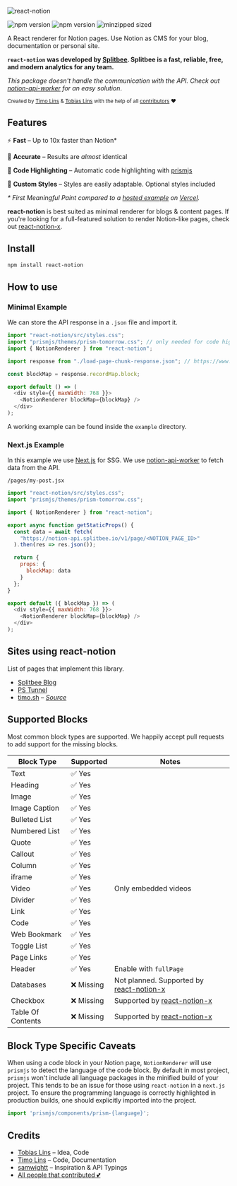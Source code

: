 ![react-notion](https://user-images.githubusercontent.com/1440854/79684011-6c948280-822e-11ea-9e23-1644903796fb.png)

![npm version](https://badgen.net/npm/v/react-notion) ![npm version](https://badgen.net/david/dep/splitbee/react-notion) ![minzipped sized](https://badgen.net/bundlephobia/minzip/react-notion)

A React renderer for Notion pages.
Use Notion as CMS for your blog, documentation or personal site.

**`react-notion` was developed by <a href="http://splitbee.io/">Splitbee</a>. Splitbee is a fast, reliable, free, and modern analytics for any team.**

_This package doesn't handle the communication with the API. Check out [notion-api-worker](https://github.com/splitbee/notion-api-worker) for an easy solution_.

<sub>Created by <a href="https://twitter.com/timolins">Timo Lins</a> & <a href="https://twitter.com/linstobias">Tobias Lins</a> with the help of all <a href="https://github.com/splitbee/react-notion/graphs/contributors">contributors</a> ❤️</sub>



## Features

⚡️ **Fast** – Up to 10x faster than Notion\*

🎯 **Accurate** – Results are _almost_ identical

🔮 **Code Highlighting** – Automatic code highlighting with [prismjs](https://prismjs.com/)

🎨 **Custom Styles** – Styles are easily adaptable. Optional styles included

_\* First Meaningful Paint compared to a [hosted example](http://react-notion-example.now.sh/) on [Vercel](https://vercel.com)._


**react-notion** is best suited as minimal renderer for blogs & content pages. If you're looking for a full-featured solution to render Notion-like pages, check out [react-notion-x](https://github.com/NotionX/react-notion-x).


## Install

```bash
npm install react-notion
```

## How to use

### Minimal Example

We can store the API response in a `.json` file and import it.

```js
import "react-notion/src/styles.css";
import "prismjs/themes/prism-tomorrow.css"; // only needed for code highlighting
import { NotionRenderer } from "react-notion";

import response from "./load-page-chunk-response.json"; // https://www.notion.so/api/v3/loadPageChunk

const blockMap = response.recordMap.block;

export default () => (
  <div style={{ maxWidth: 768 }}>
    <NotionRenderer blockMap={blockMap} />
  </div>
);
```

A working example can be found inside the `example` directory.

### Next.js Example

In this example we use [Next.js](https://github.com/zeit/next.js) for SSG. We use [notion-api-worker](https://github.com/splitbee/notion-api-worker) to fetch data from the API.

`/pages/my-post.jsx`

```js
import "react-notion/src/styles.css";
import "prismjs/themes/prism-tomorrow.css";

import { NotionRenderer } from "react-notion";

export async function getStaticProps() {
  const data = await fetch(
    "https://notion-api.splitbee.io/v1/page/<NOTION_PAGE_ID>"
  ).then(res => res.json());

  return {
    props: {
      blockMap: data
    }
  };
}

export default ({ blockMap }) => (
  <div style={{ maxWidth: 768 }}>
    <NotionRenderer blockMap={blockMap} />
  </div>
);
```

## Sites using react-notion

List of pages that implement this library.

- [Splitbee Blog](https://splitbee.io/blog)
- [PS Tunnel](https://pstunnel.com/blog)
- [timo.sh](https://timo.sh) – _[Source](https://github.com/timolins/timo-sh)_

## Supported Blocks

Most common block types are supported. We happily accept pull requests to add support for the missing blocks.

| Block Type        | Supported  | Notes                                                                                 |
| ----------------- | ---------- | ------------------------------------------------------------------------------------- |
| Text              | ✅ Yes     |                                                                                       |
| Heading           | ✅ Yes     |                                                                                       |
| Image             | ✅ Yes     |                                                                                       |
| Image Caption     | ✅ Yes     |                                                                                       |
| Bulleted List     | ✅ Yes     |                                                                                       |
| Numbered List     | ✅ Yes     |                                                                                       |
| Quote             | ✅ Yes     |                                                                                       |
| Callout           | ✅ Yes     |                                                                                       |
| Column            | ✅ Yes     |                                                                                       |
| iframe            | ✅ Yes     |                                                                                       |
| Video             | ✅ Yes     | Only embedded videos                                                                  |
| Divider           | ✅ Yes     |                                                                                       |
| Link              | ✅ Yes     |                                                                                       |
| Code              | ✅ Yes     |                                                                                       |
| Web Bookmark      | ✅ Yes     |                                                                                       |
| Toggle List       | ✅ Yes     |                                                                                       |
| Page Links        | ✅ Yes     |                                                                                       |
| Header            | ✅ Yes     | Enable with `fullPage`                                                                |
| Databases         | ❌ Missing | Not planned. Supported by [react-notion-x](https://github.com/NotionX/react-notion-x) |
| Checkbox          | ❌ Missing | Supported by [react-notion-x](https://github.com/NotionX/react-notion-x)              |
| Table Of Contents | ❌ Missing | Supported by [react-notion-x](https://github.com/NotionX/react-notion-x)              |

## Block Type Specific Caveats

When using a code block in your Notion page, `NotionRenderer` will use `prismjs` to detect the language of the code block.
By default in most project, `prismjs` won't include all language packages in the minified build of your project.
This tends to be an issue for those using `react-notion` in a `next.js` project.
To ensure the programming language is correctly highlighted in production builds, one should explicitly imported into the project.

```jsx
import 'prismjs/components/prism-{language}';
```

## Credits

- [Tobias Lins](https://tobi.sh) – Idea, Code
- [Timo Lins](https://timo.sh) – Code, Documentation
- [samwightt](https://github.com/samwightt) – Inspiration & API Typings
- [All people that contributed 💕](https://github.com/splitbee/react-notion/graphs/contributors)
